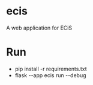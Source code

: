 # ecis
A web application for ECiS

# Run
- pip install -r requirements.txt
- flask --app ecis run --debug